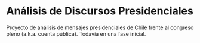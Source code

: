 # Análisis de Discursos Presidenciales
Proyecto de análisis de mensajes presidenciales de Chile frente al congreso pleno (a.k.a. cuenta pública). Todavía en una fase inicial.
